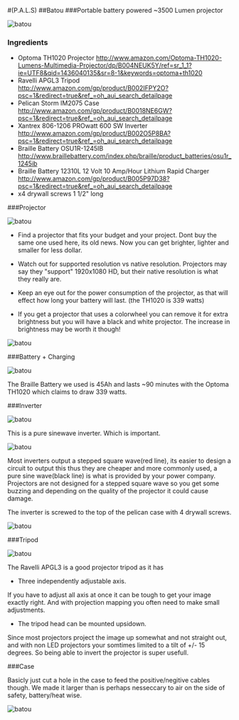 #(P.A.L.S)
##Batou
###Portable battery powered ~3500 Lumen projector

![batou](Image/_MG_9129.JPG)

### Ingredients

* Optoma TH1020 Projector <http://www.amazon.com/Optoma-TH1020-Lumens-Multimedia-Projector/dp/B004NEUK5Y/ref=sr_1_1?ie=UTF8&qid=1436040135&sr=8-1&keywords=optoma+th1020>
* Ravelli APGL3 Tripod <http://www.amazon.com/gp/product/B002IFPY2O?psc=1&redirect=true&ref_=oh_aui_search_detailpage>
* Pelican Storm IM2075 Case <http://www.amazon.com/gp/product/B0018NE6GW?psc=1&redirect=true&ref_=oh_aui_search_detailpage>
* Xantrex 806-1206 PROwatt 600 SW Inverter <http://www.amazon.com/gp/product/B002O5P8BA?psc=1&redirect=true&ref_=oh_aui_search_detailpage>
* Braille Battery OSU1R-1245IB <http://www.braillebattery.com/index.php/braille/product_batteries/osu1r_1245ib>
* Braille Battery 12310L 12 Volt 10 Amp/Hour Lithium Rapid Charger <http://www.amazon.com/gp/product/B005P97D38?psc=1&redirect=true&ref_=oh_aui_search_detailpage>
* x4 drywall screws 1 1/2" long

###Projector

![batou](Image/_MG_9155.JPG)

* Find a projector that fits your budget and your project. Dont buy the same one used here, its old news. Now you can get brighter, lighter and smaller for less dollar.

* Watch out for supported resolution vs native resolution. Projectors may say they "support" 1920x1080 HD, but their native resolution is what they really are.

* Keep an eye out for the power consumption of the projector, as that will effect how long your battery will last. (the TH1020 is 339 watts)

* If you get a projector that uses a colorwheel you can remove it for extra brightness but you will have a black and white projector. The increase in brightness may be worth it though!

![batou](Image/colorwheel.jpg)

###Battery + Charging

![batou](Image/_MG_9161.JPG)

The Braille Battery we used is 45Ah and lasts ~90 minutes with the Optoma TH1020 which claims to draw 339  watts. 

###Inverter

![batou](Image/_MG_9141.JPG)

This is a pure sinewave inverter. Which is important.

![batou](Image/Inverter_Wave_Comp.jpeg)

Most inverters output a stepped square wave(red line), its easier to design a circuit to output this thus they are cheaper and more commonly used, a pure sine wave(black line) is what is provided by your power company. Projectors are not designed for a stepped square wave so you get some buzzing and depending on the quality of the projector it could cause damage.

The inverter is screwed to the top of the pelican case with 4 drywall screws.

![batou](Image/_MG_9170.JPG)

###Tripod

![batou](Image/_MG_9142.JPG)

The Ravelli APGL3 is a good projector tripod as it has

* Three independently adjustable axis.

If you have to adjust all axis at once it can be tough to get your image exactly right. And with projection mapping you often need to make small adjustments.

* The tripod head can be mounted upsidown.

Since most projectors project the image up somewhat and not straight out, and with non LED projectors your somtimes limited to a tilt of +/- 15 degrees. So being able to invert the projector is super usefull.

###Case

Basicly just cut a hole in the case to feed the positive/negitive cables though. We made it larger than is perhaps nesseccary to air on the side of safety, battery/heat wise.

![batou](Image/_MG_9152.JPG)